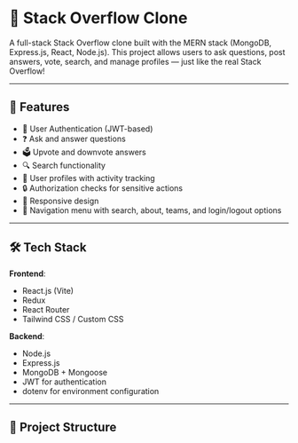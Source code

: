 # 💬 Stack Overflow Clone

A full-stack Stack Overflow clone built with the MERN stack (MongoDB, Express.js, React, Node.js). This project allows users to ask questions, post answers, vote, search, and manage profiles — just like the real Stack Overflow!

---

## 🚀 Features

- 🔐 User Authentication (JWT-based)
- ❓ Ask and answer questions
- 🗳️ Upvote and downvote answers
- 🔍 Search functionality
- 👥 User profiles with activity tracking
- 🔒 Authorization checks for sensitive actions
- 📱 Responsive design
- 🧭 Navigation menu with search, about, teams, and login/logout options

---

## 🛠️ Tech Stack

**Frontend**:
- React.js (Vite)
- Redux
- React Router
- Tailwind CSS / Custom CSS

**Backend**:
- Node.js
- Express.js
- MongoDB + Mongoose
- JWT for authentication
- dotenv for environment configuration

---

## 📁 Project Structure

